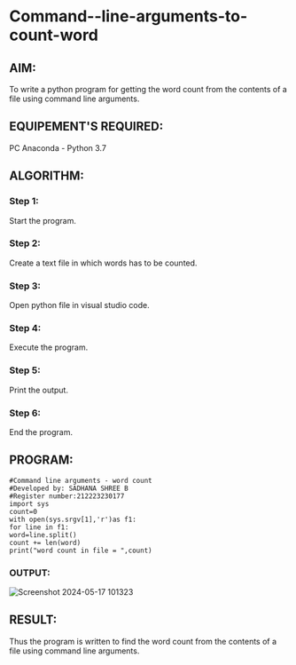 # Command--line-arguments-to-count-word
## AIM:
To write a python program for getting the word count from the contents of a file using command line arguments.
## EQUIPEMENT'S REQUIRED: 
PC
Anaconda - Python 3.7
## ALGORITHM: 
### Step 1:
Start the program.
### Step 2: 
Create a text file in which words has to be counted. 
### Step 3: 
Open python file in visual studio code.
### Step 4:  
Execute the program.
### Step 5: 
Print the output.
### Step 6: 
End the program.





## PROGRAM:
```
#Command line arguments - word count
#Developed by: SADHANA SHREE B
#Register number:212223230177
import sys
count=0
with open(sys.srgv[1],'r')as f1:
for line in f1:
word=line.split()
count += len(word)
print("word count in file = ",count)
```
### OUTPUT:

![Screenshot 2024-05-17 101323](https://github.com/SadhanaShreee/Command--line-arguments-to-count-word/assets/144517664/f7c77acd-194c-4a9d-8244-778a977d72eb)



## RESULT:
Thus the program is written to find the word count from the contents of a file using command line arguments.

